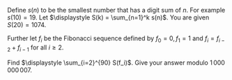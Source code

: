 Define $s(n)$ to be the smallest number that has a digit sum of $n$. For example $s(10) = 19$.
Let $\displaystyle S(k) = \sum_{n=1}^k s(n)$. You are given $S(20) = 1074$.

Further let $f_i$ be the Fibonacci sequence defined by $f_0=0, f_1=1$ and $f_i=f_{i-2}+f_{i-1}$ for all $i \ge 2$.

Find $\displaystyle \sum_{i=2}^{90} S(f_i)$. Give your answer modulo $1\,000\,000\,007$.